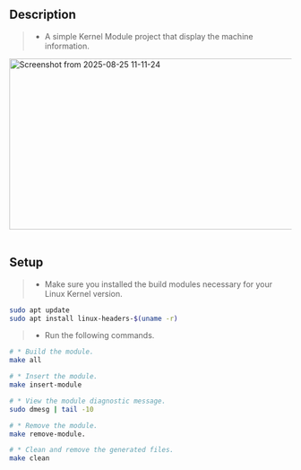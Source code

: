 ## Description

> - A simple Kernel Module project that display the machine information.

<img width="663" height="305" alt="Screenshot from 2025-08-25 11-11-24" src="https://github.com/user-attachments/assets/ea38b741-2fb0-45e1-8aa5-eb7b0a09836a" />




<br />
<br />



## Setup

> - Make sure you installed the build modules necessary for your Linux Kernel version.

```sh
sudo apt update
sudo apt install linux-headers-$(uname -r)
```

> - Run the following commands.

```sh
# * Build the module.
make all

# * Insert the module.
make insert-module

# * View the module diagnostic message.
sudo dmesg | tail -10

# * Remove the module.
make remove-module.

# * Clean and remove the generated files.
make clean
```
